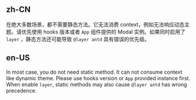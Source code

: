## zh-CN

在绝大多数场景，都不需要静态方法。它无法消费 context，例如无法响应动态主题。请优先使用 hooks 版本或者 `App` 组件提供的 Modal 实例。如果同时启用了 `layer` ，静态方法还可能导致 `@layer antd` 具有错误的优先级。

## en-US

In most case, you do not need static method. It can not consume context like dynamic theme. Please use hooks version or `App` provided instance first. When enable `layer`, static methods may also cause `@layer antd` has wrong precedence.
